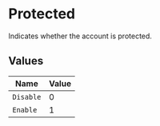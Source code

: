 # Protected

Indicates whether the account is protected.


## Values

| Name      | Value     |
| --------- | --------- |
| `Disable` | 0         |
| `Enable`  | 1         |